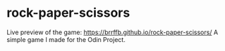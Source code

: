 # rock-paper-scissors

Live preview of the game: https://brrffb.github.io/rock-paper-scissors/
A simple game I made for the Odin Project.

